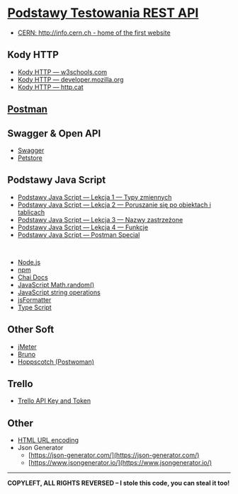 # [Podstawy Testowania REST API](https://kadote870.github.io/podstawytestowaniarestapi/)

* [CERN: http://info.cern.ch - home of the first website](https://info.cern.ch/)

## Kody HTTP

* [Kody HTTP — w3schools.com](https://www.w3schools.com/tags/ref_httpmessages.asp)
* [Kody HTTP — developer.mozilla.org](https://developer.mozilla.org/en-US/docs/Web/HTTP/Status)
* [Kody HTTP — http.cat](https://http.cat/)

## [Postman](content/postman/postman.md)

## Swagger & Open API

* [Swagger](https://swagger.io/docs/)
* [Petstore](https://petstore.swagger.io/)

## Podstawy Java Script

* [Podstawy Java Script — Lekcja 1 — Typy zmiennych](content/java-script/lesson1.md)
* [Podstawy Java Script — Lekcja 2 — Poruszanie się po obiektach i tablicach](content/java-script/lesson2.md)
* [Podstawy Java Script — Lekcja 3 — Nazwy zastrzeżone](content/java-script/lesson3.md)
* [Podstawy Java Script — Lekcja 4 — Funkcje](content/java-script/lesson4.md)
* [Podstawy Java Script — Postman Special](content/postman/js-in-postman.md)

<br>

* [Node.js](https://nodejs.org/en)
* [npm](https://www.npmjs.com/)
* [Chai Docs](https://www.chaijs.com/)
* [JavaScript Math.random()](https://www.w3schools.com/js/js_random.asp)
* [JavaScript string operations](https://www.w3schools.com/jsref/jsref_length_string.asp)
* [jsFormatter](https://beautifier.io/)
* [Type Script](https://www.typescriptlang.org/)

## Other Soft

* [jMeter](https://jmeter.apache.org/)
* [Bruno](https://www.usebruno.com/)
* [Hoppscotch (Postwoman)](https://hoppscotch.io/)

## Trello

* [Trello API Key and Token](content/trello/generate-key-token.md)

## Other

* [HTML URL encoding](https://www.w3schools.com/html/html_urlencode.asp)
* Json Generator
    * [https://json-generator.com/](https://json-generator.com/)
    * [https://www.jsongenerator.io/](https://www.jsongenerator.io/)

---
**COPYLEFT, ALL RIGHTS REVERSED – I stole this code, you can steal it too!**